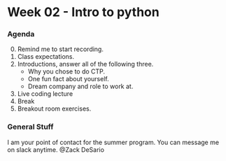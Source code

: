 # Week 02 - Intro to python

### Agenda
0. Remind me to start recording. 
1. Class expectations. 
2. Introductions, answer all of the following three. 
	* Why you chose to do CTP.
	* One fun fact about yourself.
	* Dream company and role to work at.
3. Live coding lecture
4. Break
5. Breakout room exercises. 


### General Stuff

I am your point of contact for the summer program.  You can message me on slack anytime.  @Zack DeSario 

